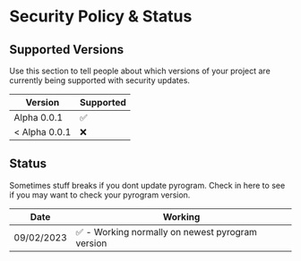# Security Policy & Status

## Supported Versions

Use this section to tell people about which versions of your project are
currently being supported with security updates.

| Version         | Supported          |
| --------------- | ------------------ |
| Alpha 0.0.1     | :white_check_mark: |
| < Alpha 0.0.1   | :x:                |


## Status

Sometimes stuff breaks if you dont update pyrogram. Check in here to see if you may want to check your pyrogram version.

| Date            | Working                                                          |
| --------------- | ---------------------------------------------------------------- |
| 09/02/2023      | :white_check_mark: - Working normally on newest pyrogram version |
